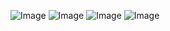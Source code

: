 ![Image](https://github.com/user-attachments/assets/6f1ead90-673f-42e5-9bcb-4ac913445b38)
![Image](https://github.com/user-attachments/assets/44770cd5-5071-4dca-b433-2c4a20d44b93)
![Image](https://github.com/user-attachments/assets/33190f32-4bf6-42ba-9170-81744e324b1b)
![Image](https://github.com/user-attachments/assets/77e25c33-6fb5-4f81-b3d3-840097934e49)
